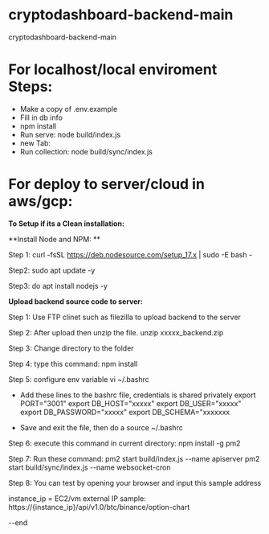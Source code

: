 # cryptodashboard-backend-main
cryptodashboard-backend-main
# For localhost/local enviroment Steps:
- Make a copy of .env.example
- Fill in db info
- npm install
- Run serve: node build/index.js
- new Tab:
- Run collection: node build/sync/index.js

# For deploy to server/cloud in aws/gcp:

**To Setup if its a Clean installation:**

**Install Node and NPM: **

Step 1:
curl -fsSL https://deb.nodesource.com/setup_17.x | sudo -E bash -

Step2:
sudo apt update -y

Step3:
do apt install nodejs -y

**Upload backend source code to server:**

Step 1:
Use FTP clinet such as filezilla to upload backend to the server

Step 2: 
After upload then unzip the file.
unzip xxxxx_backend.zip

Step 3:
Change directory to the folder

Step 4:
type this command: npm install

Step 5: configure env variable
vi ~/.bashrc

- Add these lines to the bashrc file, credentials is shared privately
export PORT="3001"
export DB_HOST="xxxxx"
export DB_USER="xxxxx"
export DB_PASSWORD="xxxxx"
export DB_SCHEMA="xxxxxxx

- Save and exit the file, then do a
source ~/.bashrc

Step 6: 
execute this command in current directory:
npm install -g pm2

Step 7:
Run these command:
pm2 start build/index.js --name apiserver
pm2 start build/sync/index.js --name websocket-cron

Step 8:
You can test by opening your browser and input this sample address 

instance_ip = EC2/vm external IP
sample:
https://{instance_ip}/api/v1.0/btc/binance/option-chart


--end
